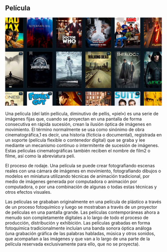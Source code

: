 ## Película

![Screenshot](img/pelicula.jpg)

Una película (del latín pellicula, diminutivo de pellis, «piel») es una serie de imágenes fijas que, cuando se proyectan en una pantalla de forma consecutiva en rápida sucesión, crean la ilusión óptica de imágenes en movimiento. El término normalmente se usa como sinónimo de obra cinematográfica,1​ es decir, una historia (ficticia o documental), registrada en un soporte (película flexible o contenedor digital) que se graba y lee mediante un mecanismo continuo o intermitente de sucesión de imágenes. Estas películas cinematográficas también reciben el nombre de film2​ o filme, así como la abreviatura peli.

El proceso de rodaje. Una película se puede crear fotografiando escenas reales con una cámara de imágenes en movimiento, fotografiando dibujos o modelos en miniatura utilizando técnicas de animación tradicional, por medio de imágenes generada por computadora o animación por computadora, o por una combinación de algunas o todas estas técnicas y otros efectos visuales.

Las películas se grababan originalmente en una película de plástico a través de un proceso fotoquímico y luego se mostraban a través de un proyector de películas en una pantalla grande. Las películas contemporáneas ahora a menudo son completamente digitales a lo largo de todo el proceso de producción, distribución y exhibición. Las películas grabadas en forma fotoquímica tradicionalmente incluían una banda sonora óptica análoga (una grabación gráfica de las palabras habladas, música y otros sonidos, que acompañan a las imágenes y que van a lo largo de una parte de la película reservada exclusivamente para ello, que no se proyecta).